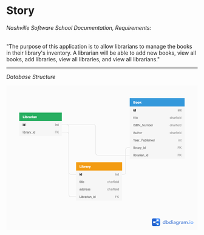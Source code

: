 # Story
###### Nashville Software School Documentation, Requirements: ######
"The purpose of this application is to allow librarians to manage the books in their library's inventory. A librarian will be able to add new books, view all books, add libraries, view all libraries, and view all librarians." <hr />

*Database Structure*

![](/libraryproject/images/database_structure.png)
